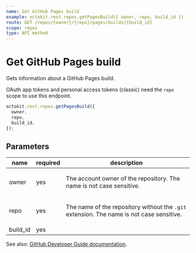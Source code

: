 ```yaml
---
name: Get GitHub Pages build
example: octokit.rest.repos.getPagesBuild({ owner, repo, build_id })
route: GET /repos/{owner}/{repo}/pages/builds/{build_id}
scope: repos
type: API method
---
```


# Get GitHub Pages build

Gets information about a GitHub Pages build.

OAuth app tokens and personal access tokens (classic) need the `repo` scope to use this endpoint.

```js
octokit.rest.repos.getPagesBuild({
  owner,
  repo,
  build_id,
});
```

## Parameters

<table>
  <thead>
    <tr>
      <th>name</th>
      <th>required</th>
      <th>description</th>
    </tr>
  </thead>
  <tbody>
    <tr><td>owner</td><td>yes</td><td>

The account owner of the repository. The name is not case sensitive.

</td></tr>
<tr><td>repo</td><td>yes</td><td>

The name of the repository without the `.git` extension. The name is not case sensitive.

</td></tr>
<tr><td>build_id</td><td>yes</td><td>

</td></tr>
  </tbody>
</table>

See also: [GitHub Developer Guide documentation](https://docs.github.com/rest/pages/pages#get-apiname-pages-build).
